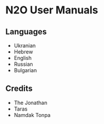 N2O User Manuals
================

Languages
---------

* Ukranian
* Hebrew
* English
* Russian
* Bulgarian

Credits
-------

* The Jonathan
* Taras
* Namdak Tonpa
